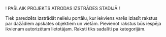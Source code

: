! PAŠLAIK PROJEKTS ATRODAS IZSTRĀDES STADIJĀ !

Tiek paredzēts izstrādāt nelielu portālu, kur iekviens varēs izlasīt rakstus par dažādiem apskates objektiem un vietām. 
Pievienot rakstus būs iespēja ikvienam autorizētam lietotājam.
Raksti tiks sadalīti pa kategorijām.
